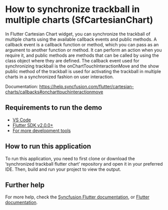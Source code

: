 # How to synchronize trackball in multiple charts (SfCartesianChart)

In Flutter Cartesian Chart widget, you can synchronize the trackball of multiple charts using the available callback events and public methods. A callback event is a callback function or method, which you can pass as an argument to another function or method. It can perform an action when you require it, and public methods are methods that can be called by using the class object where they are defined. The callback event used for synchronizing trackball is the onChartTouchInteractionMove and the show public method of the trackball is used for activating the trackball in multiple charts in a synchronized fashion on user interaction.

Documentation: https://help.syncfusion.com/flutter/cartesian-charts/callbacks#oncharttouchinteractionmove 

## Requirements to run the demo
* [VS Code](https://code.visualstudio.com/download)
* [Flutter SDK v2.0.0+](https://flutter.dev/docs/development/tools/sdk/overview)
* [For more development tools](https://flutter.dev/docs/development/tools/devtools/overview)

## How to run this application
To run this application, you need to first clone or download the ‘synchronized trackball flutter chart’ repository and open it in your preferred IDE. Then, build and run your project to view the output.

## Further help
For more help, check the [Syncfusion Flutter documentation](https://help.syncfusion.com/flutter/introduction/overview), or
 [Flutter documentation](https://flutter.dev/docs/get-started/install).
